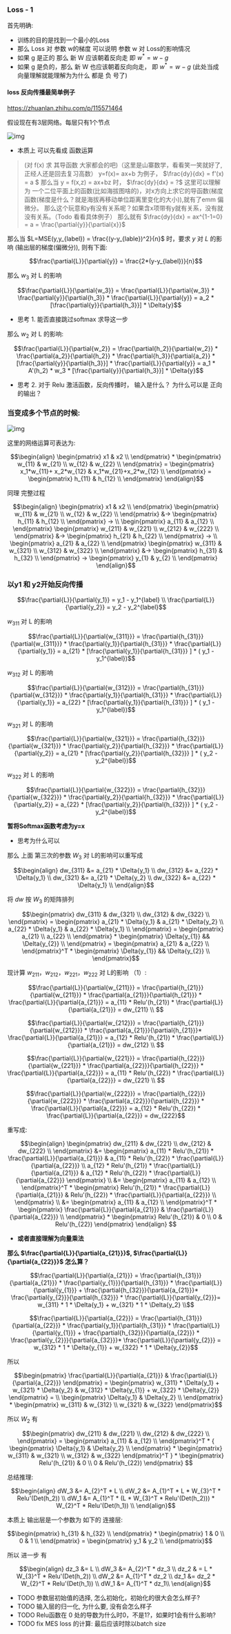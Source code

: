 ### Loss - 1

首先明确:
+ 训练的目的是找到一个最小的Loss
+ 那么 Loss 对 参数 w的梯度 可以说明 参数 w 对 Loss的影响情况
+ 如果 g 是正的  那么 新 W 应该朝着反向走 即 $w^* = w - g$
+ 如果 g 是负的，那么 新 W 也应该朝着反向向走， 即 $w^* = w - g$ (此处当成向量理解就能理解为为什么 都是 负 号了)


#### loss 反向传播最简单例子
https://zhuanlan.zhihu.com/p/115571464

假设现在有3层网络。每层只有1个节点  

![img](doc/example_5.png)

+ 本质上 可以先看成 函数运算

>(对 f(x) 求 其导函数 大家都会的吧)（这里是山寨数学，看看笑一笑就好了, 正经人还是回去复习高数）
y=f(x)= ax+b 为例子， $\frac{dy}{dx} = f'(x) = a $
那么当 y = f(x,z) = ax+bz 时， $\frac{dy}{dx} = ?$
这里可以理解为 一个二位平面上的函数(比如海拔图啥的)，对x方向上求它的导函数(梯度函数(梯度是什么？就是海拔再移动单位距离里变化的大小)),就有了emm 偏微分。
那么这个玩意和y有没有关系呢？如果含x项带有y就有关系，没有就没有关系。（Todo 看看具体例子）
那么就有 $\frac{dy}{dx} = ax^{1-1=0} = a = \frac{\partial{y}}{\partial{x}}$


那么当 $L=MSE(y,y_{label}) = \frac{(y-y_{lable})^2}{n}$ 时，要求 $y$ 对 $L$ 的影响 (输出层的梯度(偏微分)), 则有下面:
```math
\frac{\partial{L}}{\partial{y}} = \frac{2*(y-y_{label})}{n}
```

那么 $w_3$ 对 L 的影响
```math
\frac{\partial{L}}{\partial{w_3}} = \frac{\partial{L}}{\partial{w_3}} * \frac{\partial{y}}{\partial{h_3}} * \frac{\partial{L}}{\partial{y}} = a_2 *  [\frac{\partial{y}}{\partial{h_3}}] * \Delta{y}
```
+ 思考 1. 能否直接跳过softmax 求导这一步


那么 $w_2$ 对 L 的影响:
```math
\frac{\partial{L}}{\partial{w_2}} = \frac{\partial{h_2}}{\partial{w_2}} * \frac{\partial{a_2}}{\partial{h_2}} * \frac{\partial{h_3}}{\partial{a_2}} * [\frac{\partial{y}}{\partial{h_3}}] * \frac{\partial{L}}{\partial{y}} = a_1 *  A'(h_2) * w_3 * [\frac{\partial{y}}{\partial{h_3}}] * \Delta{y}
```
+ 思考 2.  对于 Relu 激活函数，反向传播时， 输入是什么？ 为什么可以是 正向的输出？


### 当变成多个节点的时候:
![img](doc/example_6.png)

这里的网络运算可表达为:
```math
\begin{align}
  \begin{pmatrix}
  x1 & x2 \\
  \end{pmatrix}  
  *
  \begin{pmatrix}
  w_{11} & w_{21} \\
  w_{12} & w_{22} \\
  \end{pmatrix}
  =
  \begin{pmatrix}
  x_1*w_{11}+ x_2*w_{12} &  x_1*w_{21}+x_2*w_{12} \\
  \end{pmatrix} 
  =
  \begin{pmatrix}
  h_{11} &  h_{12} \\
  \end{pmatrix}
\end{align}
```
同理 完整过程
``` math
\begin{align}
  \begin{pmatrix}
  x1 & x2 \\
  \end{pmatrix}  
  \begin{pmatrix}
  w_{11} & w_{21} \\
  w_{12} & w_{22} \\
  \end{pmatrix}
  &->
  \begin{pmatrix}
  h_{11} &  h_{12} \\
  \end{pmatrix}
  -> \\  
  \begin{pmatrix}
  a_{11} &  a_{12} \\
  \end{pmatrix}

  \begin{pmatrix}
  w_{211} & w_{221} \\
  w_{212} & w_{222} \\
  \end{pmatrix}
  &->
  \begin{pmatrix}
  h_{21} &  h_{22} \\
  \end{pmatrix}
  -> \\
  \begin{pmatrix}
  a_{21} &  a_{22} \\
  \end{pmatrix}
  \begin{pmatrix}
  w_{311} & w_{321} \\
  w_{312} & w_{322} \\
  \end{pmatrix}
  &->
  \begin{pmatrix}
  h_{31} &  h_{32} \\
  \end{pmatrix}
  ->
  \begin{pmatrix}
  y_{1} &  y_{2} \\
  \end{pmatrix}
\end{align}
```

### 以y1 和 y2开始反向传播
```math 
\frac{\partial{L}}{\partial{y_1}} = y_1 - y_1^{label} \\
\frac{\partial{L}}{\partial{y_2}} = y_2 - y_2^{label}
```
$w_{311}$ 对 L 的影响
```math
\frac{\partial{L}}{\partial{w_{311}}} = 
\frac{\partial{h_{31}}}{\partial{w_{311}}} * \frac{\partial{y_1}}{\partial{h_{31}}} * \frac{\partial{L}}{\partial{y_1}} = a_{21} * [\frac{\partial{y_1}}{\partial{h_{31}}} ] * ( y_1 - y_1^{label})
```
$w_{312}$ 对 L 的影响
```math
\frac{\partial{L}}{\partial{w_{312}}} = 
\frac{\partial{h_{31}}}{\partial{w_{312}}} * \frac{\partial{y_1}}{\partial{h_{31}}} * \frac{\partial{L}}{\partial{y_1}} = a_{22} * [\frac{\partial{y_1}}{\partial{h_{31}}} ] * ( y_1 - y_1^{label})
```
$w_{321}$ 对 L 的影响
```math
\frac{\partial{L}}{\partial{w_{321}}} = 
\frac{\partial{h_{32}}}{\partial{w_{321}}} * \frac{\partial{y_2}}{\partial{h_{32}}} * \frac{\partial{L}}{\partial{y_2}} = a_{21} * [\frac{\partial{y_2}}{\partial{h_{32}}} ] * ( y_2 - y_2^{label})
```
$w_{322}$ 对 L 的影响
```math
\frac{\partial{L}}{\partial{w_{322}}} = 
\frac{\partial{h_{32}}}{\partial{w_{322}}} * \frac{\partial{y_2}}{\partial{h_{32}}} * \frac{\partial{L}}{\partial{y_2}} = a_{22} * [\frac{\partial{y_2}}{\partial{h_{32}}} ] * ( y_2 - y_2^{label})
```
**暂将Softmax函数考虑为y=x**
+ 思考为什么可以

那么 上面 第三次的参数 $W_3$ 对 L的影响可以重写成
```math 
\begin{align}
dw_{311} &= a_{21} * \Delta{y_1} \\  
dw_{312} &= a_{22} * \Delta{y_1} \\  
dw_{321} &= a_{21} * \Delta{y_2} \\  
dw_{322} &= a_{22} * \Delta{y_1} \\  
\end{align}
```
将 $dw$ 按 $W_3$ 的矩阵排列
```math
\begin{pmatrix}
dw_{311} &  dw_{321} \\
dw_{312} &  dw_{322} \\
\end{pmatrix}
= 
\begin{pmatrix}
a_{21} * \Delta{y_1}  &  a_{21} * \Delta{y_2} \\
a_{22} * \Delta{y_1} &  a_{22} * \Delta{y_1} \\
\end{pmatrix}
=
\begin{pmatrix}
a_{21} \\ a_{22} \\
\end{pmatrix}
*
\begin{pmatrix}
\Delta{y_{1}} && \Delta{y_{2}} \\
\end{pmatrix}
= 
\begin{pmatrix}
a_{21} & a_{22} \\
\end{pmatrix}^T
*
\begin{pmatrix}
\Delta{y_{1}} && \Delta{y_{2}} \\
\end{pmatrix}
```

现计算 $w_{211}，w_{212}， w_{221}， w_{222}$ 对 L的影响 （1）:
```math
\frac{\partial{L}}{\partial{w_{211}}} = \frac{\partial{h_{21}}}{\partial{w_{211}}} * \frac{\partial{a_{21}}}{\partial{h_{21}}} * \frac{\partial{L}}{\partial{a_{21}}} = a_{11} * Relu'(h_{21}) *  \frac{\partial{L}}{\partial{a_{21}}}  = dw_{211} \\  
```
```math
\frac{\partial{L}}{\partial{w_{212}}} = \frac{\partial{h_{21}}}{\partial{w_{212}}} * \frac{\partial{a_{21}}}{\partial{h_{21}}}* \frac{\partial{L}}{\partial{a_{21}}} = a_{12} * Relu'(h_{21}) * \frac{\partial{L}}{\partial{a_{21}}}  = dw_{212}  \\ 
``` 
```math
\frac{\partial{L}}{\partial{w_{221}}} = \frac{\partial{h_{22}}}{\partial{w_{221}}} * \frac{\partial{a_{22}}}{\partial{h_{22}}} * \frac{\partial{L}}{\partial{a_{22}}} = a_{11} * Relu'(h_{22}) * \frac{\partial{L}}{\partial{a_{22}}}  =  dw_{221} \\ 
``` 
```math
\frac{\partial{L}}{\partial{w_{222}}} = \frac{\partial{h_{22}}}{\partial{w_{222}}} * \frac{\partial{a_{22}}}{\partial{h_{22}}} * \frac{\partial{L}}{\partial{a_{22}}} = a_{12} * Relu'(h_{22}) * \frac{\partial{L}}{\partial{a_{22}}} =  dw_{222}
```
重写成:
``` math
\begin{align}
  \begin{pmatrix}
  dw_{211} &  dw_{221} \\
  dw_{212} &  dw_{222} \\
  \end{pmatrix}
  &= 
  \begin{pmatrix}
  a_{11} * Relu'(h_{21}) * \frac{\partial{L}}{\partial{a_{21}}}  &  a_{11} * Relu'(h_{22}) * \frac{\partial{L}}{\partial{a_{22}}}  \\
  a_{12} * Relu'(h_{21}) * \frac{\partial{L}}{\partial{a_{21}}} & a_{12} * Relu'(h_{22}) * \frac{\partial{L}}{\partial{a_{22}}}
  \end{pmatrix} \\  
  &=
  \begin{pmatrix}
  a_{11} &  a_{12} \\
  \end{pmatrix}^T
  *
  \begin{pmatrix}
  Relu'(h_{21}) * \frac{\partial{L}}{\partial{a_{21}}} &   Relu'(h_{22}) * \frac{\partial{L}}{\partial{a_{22}}} \\
  \end{pmatrix} \\  

  &= 
  \begin{pmatrix}
  a_{11} &  a_{12} \\
  \end{pmatrix}^T
  * 
  \begin{pmatrix}
  \frac{\partial{L}}{\partial{a_{21}}} &  \frac{\partial{L}}{\partial{a_{22}}}  \\
  \end{pmatrix} * 
  \begin{pmatrix}
  Relu'(h_{21})  &  0  \\
  0 & Relu'(h_{22})
  \end{pmatrix} 
\end{align}

```
+ **或者直接理解为向量乘法**

**那么 $\frac{\partial{L}}{\partial{a_{21}}}$, $\frac{\partial{L}}{\partial{a_{22}}}$ 怎么算？**
```math 
\frac{\partial{L}}{\partial{a_{21}}} = \frac{\partial{h_{31}}}{\partial{a_{21}}} * \frac{\partial{y_{1}}}{\partial{h_{31}}} * \frac{\partial{L}}{\partial{y_{1}}}  + \frac{\partial{h_{32}}}{\partial{a_{21}}}* \frac{\partial{y_{2}}}{\partial{h_{32}}} * \frac{\partial{L}}{\partial{y_{2}}}= w_{311} * 1 * \Delta{y_1} + w_{321} * 1 * \Delta{y_2} \\
```
```math 
\frac{\partial{L}}{\partial{a_{22}}} = \frac{\partial{h_{31}}}{\partial{a_{22}}} * \frac{\partial{y_1}}{\partial{h_{31}}} * \frac{\partial{L}}{\partial{y_{1}}}  + \frac{\partial{h_{32}}}{\partial{a_{22}}} * \frac{\partial{y_{2}}}{\partial{a_{32}}}* \frac{\partial{L}}{\partial{y_{2}}} = w_{312} * 1 * \Delta{y_{1}} + w_{322} * 1 * \Delta{y_{2}}
```
所以
```math
\begin{pmatrix}
\frac{\partial{L}}{\partial{a_{21}}} & \frac{\partial{L}}{\partial{a_{22}}} 
\end{pmatrix}
= 
\begin{pmatrix}
w_{311} * \Delta{y_1} + w_{321} * \Delta{y_2} & w_{312} * \Delta{y_{1}} + w_{322} *  \Delta{y_{2}}
\end{pmatrix}
= \\
\begin{pmatrix}
\Delta{y_1} & \Delta{y_2} \\
\end{pmatrix}
*
\begin{pmatrix}
w_{311} & w_{312} \\
w_{321} & w_{322}
\end{pmatrix}
```

所以 $W_2$ 有
```math
\begin{pmatrix}
dw_{211} &  dw_{221} \\
dw_{212} &  dw_{222} \\
\end{pmatrix}
= 
\begin{pmatrix}
a_{11} &  a_{12} \\
\end{pmatrix}^T
* 
{
\begin{pmatrix}
\Delta{y_1} & \Delta{y_2} \\
\end{pmatrix}
*
\begin{pmatrix}
w_{311} & w_{321} \\
w_{312} & w_{322}
\end{pmatrix}^T
}
 * 
\begin{pmatrix}
Relu'(h_{21})  &  0  \\
0 & Relu'(h_{22})
\end{pmatrix} 
```

总结推理:
```math
\begin{align}
dW_3 &= A_{2}^T * L \\
dW_2 &= A_{1}^T * L * W_{3}^T * Relu'(Det(h_2)) \\ 
dW_1 &= A_{1}^T * (L * W_{3}^T * Relu'(Det(h_2))) * W_{2}^T * Relu'(Det(h_1)) \\ 
\end{align}
```
本质上 输出层是一个参数为 如下的 连接层:
```math
\begin{pmatrix}
h_{31} & h_{32} \\
\end{pmatrix}
* 
\begin{pmatrix}
1 & 0 \\
0 & 1 \\
\end{pmatrix}
= 
\begin{pmatrix}
y_1 & y_2 \\
\end{pmatrix}
```

所以 进一步 有
```math
\begin{align}
dz_3 &= L \\
dW_3 &= A_{2}^T * dz_3 \\
dz_2 & = L  * W_{3}^T * Relu'(Det(h_2)) \\
dW_2 &= A_{1}^T * dz_2 \\ 
dz_1 &= dz_2 * W_{2}^T * Relu'(Det(h_1)) \\
dW_1 &= A_{1}^T * dz_1\\ 
\end{align}
```

+ TODO 参数层初始值的选择, 怎么初始化，初始化的很大会怎么样子?
+ TODO 输入层的归一化, 为什么要, 没有会怎么样子
+ TODO Relu函数在 0 处的导数为什么时0，不是1?，如果时1会有什么影响?
+ TODO fix MES loss 的计算: 最后应该时除以batch size